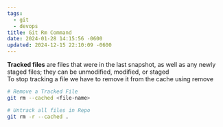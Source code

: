 ```yaml
---
tags:
  - git
  - devops
title: Git Rm Command
date: 2024-01-28 14:15:56 -0600
updated: 2024-12-15 22:10:09 -0600
---
```


**Tracked files** are files that were in the last snapshot, as well as any newly staged files; they can be unmodified, modified, or staged  
To stop tracking a file we have to remove it from the cache using remove

````bash
# Remove a Tracked File
git rm --cached <file-name> 

# Untrack all files in Repo
git rm -r --cached .
````
